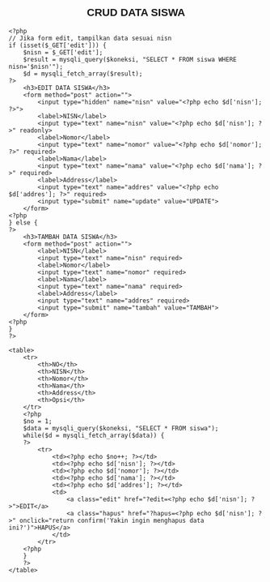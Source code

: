 <!DOCTYPE html>
<html>
<head>
    <title>CRUD PHP dan MySQLi - db azizah_27</title>
    <style>
        body {
            font-family: Arial, sans-serif;
            margin: 20px;
        }
        h2, h3 {
            text-align: center;
        }
        table {
            width: 100%;
            border-collapse: collapse;
            margin: 20px 0;
        }
        table, th, td {
            border: 1px solid #ddd;
        }
        th, td {
            padding: 8px;
            text-align: left;
        }
        th {
            background-color: #f4f4f4;
        }
        form {
            margin: 20px 0;
            padding: 10px;
            border: 1px solid #ddd;
            background: #f9f9f9;
            max-width: 600px;
            margin-left: auto;
            margin-right: auto;
        }
        input[type="text"] {
            width: 100%;
            padding: 8px;
            margin: 5px 0;
        }
        input[type="submit"] {
            background-color: #4CAF50;
            color: white;
            border: none;
            padding: 10px;
            cursor: pointer;
        }
        input[type="submit"]:hover {
            background-color: #45a049;
        }
        .edit, .hapus {
            text-decoration: none;
            padding: 5px 10px;
            color: white;
            border-radius: 3px;
        }
        .edit {
            background-color: #4CAF50;
        }
        .hapus {
            background-color: #f44336;
        }
    </style>
</head>
<body>
    <h2>CRUD DATA SISWA</h2>

    <?php
    // Jika form edit, tampilkan data sesuai nisn
    if (isset($_GET['edit'])) {
        $nisn = $_GET['edit'];
        $result = mysqli_query($koneksi, "SELECT * FROM siswa WHERE nisn='$nisn'");
        $d = mysqli_fetch_array($result);
    ?>
        <h3>EDIT DATA SISWA</h3>
        <form method="post" action="">
            <input type="hidden" name="nisn" value="<?php echo $d['nisn']; ?>">
            <label>NISN</label>
            <input type="text" name="nisn" value="<?php echo $d['nisn']; ?>" readonly>
            <label>Nomor</label>
            <input type="text" name="nomor" value="<?php echo $d['nomor']; ?>" required>
            <label>Nama</label>
            <input type="text" name="nama" value="<?php echo $d['nama']; ?>" required>
            <label>Address</label>
            <input type="text" name="addres" value="<?php echo $d['addres']; ?>" required>
            <input type="submit" name="update" value="UPDATE">
        </form>
    <?php
    } else {
    ?>
        <h3>TAMBAH DATA SISWA</h3>
        <form method="post" action="">
            <label>NISN</label>
            <input type="text" name="nisn" required>
            <label>Nomor</label>
            <input type="text" name="nomor" required>
            <label>Nama</label>
            <input type="text" name="nama" required>
            <label>Address</label>
            <input type="text" name="addres" required>
            <input type="submit" name="tambah" value="TAMBAH">
        </form>
    <?php
    }
    ?>

    <table>
        <tr>
            <th>NO</th>
            <th>NISN</th>
            <th>Nomor</th>
            <th>Nama</th>
            <th>Address</th>
            <th>Opsi</th>
        </tr>
        <?php
        $no = 1;
        $data = mysqli_query($koneksi, "SELECT * FROM siswa");
        while($d = mysqli_fetch_array($data)) {
        ?>
            <tr>
                <td><?php echo $no++; ?></td>
                <td><?php echo $d['nisn']; ?></td>
                <td><?php echo $d['nomor']; ?></td>
                <td><?php echo $d['nama']; ?></td>
                <td><?php echo $d['addres']; ?></td>
                <td>
                    <a class="edit" href="?edit=<?php echo $d['nisn']; ?>">EDIT</a>
                    <a class="hapus" href="?hapus=<?php echo $d['nisn']; ?>" onclick="return confirm('Yakin ingin menghapus data ini?')">HAPUS</a>
                </td>
            </tr>
        <?php
        }
        ?>
    </table>
</body>
</html>
